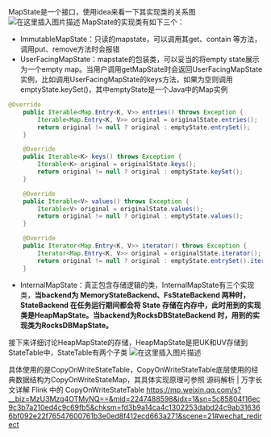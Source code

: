 MapState是一个接口，使用idea来看一下其实现类的关系图
![在这里插入图片描述](https://img-blog.csdnimg.cn/20201111151946939.png?x-oss-process=image/watermark,type_ZmFuZ3poZW5naGVpdGk,shadow_10,text_aHR0cHM6Ly9ibG9nLmNzZG4ubmV0L3UwMTE2MjQxNTc=,size_16,color_FFFFFF,t_70#pic_center)
MapState的实现类有如下三个：

- ImmutableMapState：只读的mapstate，可以调用其get、contain 等方法，调用put、remove方法时会报错
- UserFacingMapState：mapstate的包装类，可以妥当的将empty state展示为一个empty map。当用户调用getMapState时会返回UserFacingMapState实例，比如调用UserFacingMapState的keys方法，如果为空则调用emptyState.keySet()，其中emptyState是一个Java中的Map实例
```java
@Override
	public Iterable<Map.Entry<K, V>> entries() throws Exception {
		Iterable<Map.Entry<K, V>> original = originalState.entries();
		return original != null ? original : emptyState.entrySet();
	}

	@Override
	public Iterable<K> keys() throws Exception {
		Iterable<K> original = originalState.keys();
		return original != null ? original : emptyState.keySet();
	}

	@Override
	public Iterable<V> values() throws Exception {
		Iterable<V> original = originalState.values();
		return original != null ? original : emptyState.values();
	}

	@Override
	public Iterator<Map.Entry<K, V>> iterator() throws Exception {
		Iterator<Map.Entry<K, V>> original = originalState.iterator();
		return original != null ? original : emptyState.entrySet().iterator();
	}
```
- InternalMapState：真正包含存储逻辑的类，InternalMapState有三个实现类，**当backend为 MemoryStateBackend、FsStateBackend 两种时， StateBackend 在任务运行期间都会将 State 存储在内存中，此时用到的实现类是HeapMapState。当backend为RocksDBStateBackend 时，用到的实现类为RocksDBMapState。**

接下来详细讨论HeapMapState的存储，HeapMapState是把UK和UV存储到StateTable中，StateTable有两个子类
![在这里插入图片描述](https://img-blog.csdnimg.cn/20201111202311684.png#pic_center)

具体使用的是CopyOnWriteStateTable，CopyOnWriteStateTable底层使用的经典数据结构为CopyOnWriteStateMap，其具体实现原理可参照
源码解析 | 万字长文详解 Flink 中的 CopyOnWriteStateTable
https://mp.weixin.qq.com/s?__biz=MzU3Mzg4OTMyNQ==&mid=2247488598&idx=1&sn=5c85804f16ec9c3b7a210ed4c9c69fb5&chksm=fd3b9a14ca4c1302253dabd24c9ab316366bf092e22f76547600761b3e0ed8f412ecd663a271&scene=21#wechat_redirect
